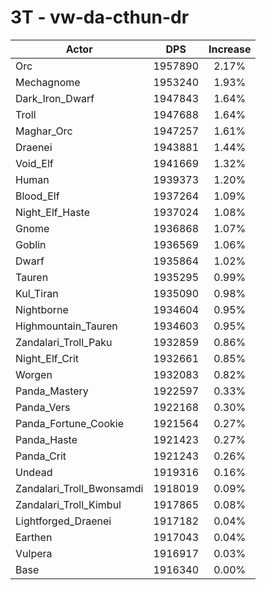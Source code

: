 # 3T - vw-da-cthun-dr
| Actor | DPS | Increase |
|---|:---:|:---:|
|Orc|1957890|2.17%|
|Mechagnome|1953240|1.93%|
|Dark_Iron_Dwarf|1947843|1.64%|
|Troll|1947688|1.64%|
|Maghar_Orc|1947257|1.61%|
|Draenei|1943881|1.44%|
|Void_Elf|1941669|1.32%|
|Human|1939373|1.20%|
|Blood_Elf|1937264|1.09%|
|Night_Elf_Haste|1937024|1.08%|
|Gnome|1936868|1.07%|
|Goblin|1936569|1.06%|
|Dwarf|1935864|1.02%|
|Tauren|1935295|0.99%|
|Kul_Tiran|1935090|0.98%|
|Nightborne|1934604|0.95%|
|Highmountain_Tauren|1934603|0.95%|
|Zandalari_Troll_Paku|1932859|0.86%|
|Night_Elf_Crit|1932661|0.85%|
|Worgen|1932083|0.82%|
|Panda_Mastery|1922597|0.33%|
|Panda_Vers|1922168|0.30%|
|Panda_Fortune_Cookie|1921564|0.27%|
|Panda_Haste|1921423|0.27%|
|Panda_Crit|1921243|0.26%|
|Undead|1919316|0.16%|
|Zandalari_Troll_Bwonsamdi|1918019|0.09%|
|Zandalari_Troll_Kimbul|1917865|0.08%|
|Lightforged_Draenei|1917182|0.04%|
|Earthen|1917043|0.04%|
|Vulpera|1916917|0.03%|
|Base|1916340|0.00%|
